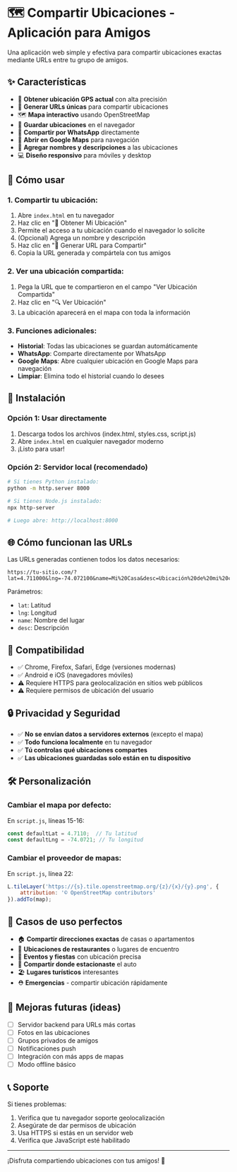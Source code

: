 # 🗺️ Compartir Ubicaciones - Aplicación para Amigos

Una aplicación web simple y efectiva para compartir ubicaciones exactas mediante URLs entre tu grupo de amigos.

## ✨ Características

- 📍 **Obtener ubicación GPS actual** con alta precisión
- 🔗 **Generar URLs únicas** para compartir ubicaciones
- 🗺️ **Mapa interactivo** usando OpenStreetMap
- 💾 **Guardar ubicaciones** en el navegador
- 📱 **Compartir por WhatsApp** directamente
- 🎯 **Abrir en Google Maps** para navegación
- 📝 **Agregar nombres y descripciones** a las ubicaciones
- 💻 **Diseño responsivo** para móviles y desktop

## 🚀 Cómo usar

### 1. Compartir tu ubicación:
1. Abre `index.html` en tu navegador
2. Haz clic en "📍 Obtener Mi Ubicación"
3. Permite el acceso a tu ubicación cuando el navegador lo solicite
4. (Opcional) Agrega un nombre y descripción
5. Haz clic en "🔗 Generar URL para Compartir"
6. Copia la URL generada y compártela con tus amigos

### 2. Ver una ubicación compartida:
1. Pega la URL que te compartieron en el campo "Ver Ubicación Compartida"
2. Haz clic en "🔍 Ver Ubicación"
3. La ubicación aparecerá en el mapa con toda la información

### 3. Funciones adicionales:
- **Historial**: Todas las ubicaciones se guardan automáticamente
- **WhatsApp**: Comparte directamente por WhatsApp
- **Google Maps**: Abre cualquier ubicación en Google Maps para navegación
- **Limpiar**: Elimina todo el historial cuando lo desees

## 🔧 Instalación

### Opción 1: Usar directamente
1. Descarga todos los archivos (index.html, styles.css, script.js)
2. Abre `index.html` en cualquier navegador moderno
3. ¡Listo para usar!

### Opción 2: Servidor local (recomendado)
```bash
# Si tienes Python instalado:
python -m http.server 8000

# Si tienes Node.js instalado:
npx http-server

# Luego abre: http://localhost:8000
```

## 🌐 Cómo funcionan las URLs

Las URLs generadas contienen todos los datos necesarios:
```
https://tu-sitio.com/?lat=4.711000&lng=-74.072100&name=Mi%20Casa&desc=Ubicación%20de%20mi%20casa
```

Parámetros:
- `lat`: Latitud
- `lng`: Longitud  
- `name`: Nombre del lugar
- `desc`: Descripción

## 📱 Compatibilidad

- ✅ Chrome, Firefox, Safari, Edge (versiones modernas)
- ✅ Android e iOS (navegadores móviles)
- ⚠️ Requiere HTTPS para geolocalización en sitios web públicos
- ⚠️ Requiere permisos de ubicación del usuario

## 🔒 Privacidad y Seguridad

- ✅ **No se envían datos a servidores externos** (excepto el mapa)
- ✅ **Todo funciona localmente** en tu navegador
- ✅ **Tú controlas qué ubicaciones compartes**
- ✅ **Las ubicaciones guardadas solo están en tu dispositivo**

## 🛠️ Personalización

### Cambiar el mapa por defecto:
En `script.js`, líneas 15-16:
```javascript
const defaultLat = 4.7110;  // Tu latitud
const defaultLng = -74.0721; // Tu longitud
```

### Cambiar el proveedor de mapas:
En `script.js`, línea 22:
```javascript
L.tileLayer('https://{s}.tile.openstreetmap.org/{z}/{x}/{y}.png', {
    attribution: '© OpenStreetMap contributors'
}).addTo(map);
```

## 🎯 Casos de uso perfectos

- 🏠 **Compartir direcciones exactas** de casas o apartamentos
- 🍕 **Ubicaciones de restaurantes** o lugares de encuentro
- 🎉 **Eventos y fiestas** con ubicación precisa
- 🚗 **Compartir donde estacionaste** el auto
- 🏖️ **Lugares turísticos** interesantes
- ⛑️ **Emergencias** - compartir ubicación rápidamente

## 🤝 Mejoras futuras (ideas)

- [ ] Servidor backend para URLs más cortas
- [ ] Fotos en las ubicaciones
- [ ] Grupos privados de amigos
- [ ] Notificaciones push
- [ ] Integración con más apps de mapas
- [ ] Modo offline básico

## 📞 Soporte

Si tienes problemas:
1. Verifica que tu navegador soporte geolocalización
2. Asegúrate de dar permisos de ubicación
3. Usa HTTPS si estás en un servidor web
4. Verifica que JavaScript esté habilitado

---

¡Disfruta compartiendo ubicaciones con tus amigos! 🎉